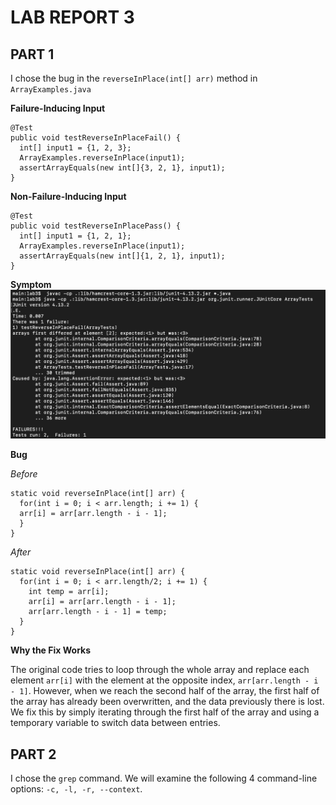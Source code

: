# LAB REPORT 3

## PART 1
I chose the bug in the ```reverseInPlace(int[] arr)``` method in ```ArrayExamples.java```

**Failure-Inducing Input**
```
@Test
public void testReverseInPlaceFail() {
  int[] input1 = {1, 2, 3};
  ArrayExamples.reverseInPlace(input1);
  assertArrayEquals(new int[]{3, 2, 1}, input1);
}
```

**Non-Failure-Inducing Input**
```
@Test 
public void testReverseInPlacePass() {
  int[] input1 = {1, 2, 1};
  ArrayExamples.reverseInPlace(input1);
  assertArrayEquals(new int[]{1, 2, 1}, input1);
}
```

**Symptom**
![Symptom](/lab3symptoms.png)

**Bug**

*Before*
```
static void reverseInPlace(int[] arr) {
  for(int i = 0; i < arr.length; i += 1) {
  arr[i] = arr[arr.length - i - 1];
  }
}
```
*After*
```
static void reverseInPlace(int[] arr) {
  for(int i = 0; i < arr.length/2; i += 1) {
    int temp = arr[i];
    arr[i] = arr[arr.length - i - 1];
    arr[arr.length - i - 1] = temp;
  }
}
```

**Why the Fix Works**

The original code tries to loop through the whole array and replace each element ```arr[i]``` with the element at the opposite index, ```arr[arr.length - i - 1]```. However, when we reach the second half of the array, the first half of the array has already been overwritten, and the data previously there is lost. We fix this by simply iterating through the first half of the array and using a temporary variable to switch data between entries.

## PART 2

I chose the ```grep``` command. We will examine the following 4 command-line options: ```-c, -l, -r, --context```.
